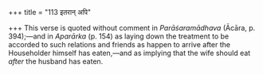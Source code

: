+++
title = "113 इतरान् अपि"

+++
This verse is quoted without comment in *Parāśaramādhava* (Ācāra, p.
394);—and in *Aparārka* (p. 154) as laying down the treatment to be
accorded to such relations and friends as happen to arrive after the
Householder himself has eaten,—and as implying that the wife should eat
*after* the husband has eaten.


